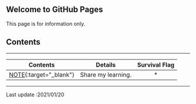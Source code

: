 ## Welcome to GitHub Pages

This page is for information only.

## Contents
---

|Contents|Details|Survival Flag|
|---|:-:|:-:|
| [NOTE](note/index.md){:target="_blank"}|Share my learning.|*|

---

Last update :2021/01/20
